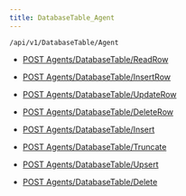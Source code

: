 ```yaml
---
title: DatabaseTable_Agent
---
```


```http
/api/v1/DatabaseTable/Agent
```




* [POST Agents/DatabaseTable/ReadRow](v1DatabaseTableAgent_ReadRow.md)

* [POST Agents/DatabaseTable/InsertRow](v1DatabaseTableAgent_InsertRow.md)

* [POST Agents/DatabaseTable/UpdateRow](v1DatabaseTableAgent_UpdateRow.md)

* [POST Agents/DatabaseTable/DeleteRow](v1DatabaseTableAgent_DeleteRow.md)

* [POST Agents/DatabaseTable/Insert](v1DatabaseTableAgent_Insert.md)

* [POST Agents/DatabaseTable/Truncate](v1DatabaseTableAgent_Truncate.md)

* [POST Agents/DatabaseTable/Upsert](v1DatabaseTableAgent_Upsert.md)

* [POST Agents/DatabaseTable/Delete](v1DatabaseTableAgent_Delete.md)